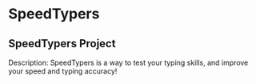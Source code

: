 # SpeedTypers
SpeedTypers Project
-------------------------

Description:
SpeedTypers is a way to test your typing skills, and improve your speed and typing accuracy! 

